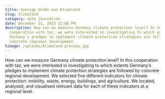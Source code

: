 ```yaml
---
title: Sonnige Grüße aus Klimaland
slug: klimaland
category: data journalism
date: December 21, 2023 12:08 PM
description: How can we measure Germany climate protection level? In this
  cooperation with taz, we were interested in investigating to which extents
  Germany’s pledges to implement climate protection strategies are followed by
  concrete regional development.
himage: /uploads/klimaland-preview.jpg
---
```

How can we measure Germany climate protection level? In this cooperation with taz, we were interested in investigating to which extents Germany’s pledges to implement climate protection strategies are followed by concrete regional development. We selected five different indicators for climate protection: mobility, waste, energy, buildings, and agriculture.  We located, analysed, and visualised relevant data for each of these indicators at a regional level.